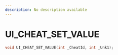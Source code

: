 ```yaml
---
description: No description available 
---
```


# UI_CHEAT_SET_VALUE

```cpp
void UI_CHEAT_SET_VALUE(int _CheatId, int _Unk1);
```